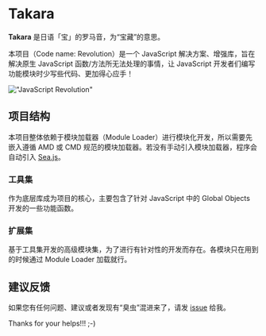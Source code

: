 # Takara

**Takara** 是日语「宝」的罗马音，为“宝藏”的意思。

本项目（Code name: Revolution）是一个 JavaScript 解决方案、增强库，旨在解决原生 JavaScript 函数/方法所无法处理的事情，让 JavaScript 开发者们编写功能模块时少写些代码、更加得心应手！

!["JavaScript Revolution"](http://www.gravatar.com/avatar/0239a7fa2f65314bdd09e8acf2e95d1e?s=180.png "JavaScript Revolution")

## 项目结构

本项目整体依赖于模块加载器（Module Loader）进行模块化开发，所以需要先嵌入遵循 AMD 或 CMD 规范的模块加载器。若没有手动引入模块加载器，程序会自动引入 [Sea.js](http://seajs.org/ "前往 Sea.js 官网")。

### 工具集

作为底层库成为项目的核心，主要包含了针对 JavaScript 中的 Global Objects 开发的一些功能函数。

### 扩展集

基于工具集开发的高级模块集，为了进行有针对性的开发而存在。各模块只在用到的时候通过 Module Loader 加载就行。

## 建议反馈

如果您有任何问题、建议或者发现有“臭虫”混进来了，请发 [issue](https://github.com/ourai/Takara/issues) 给我。

Thanks for your helps!!! ;-)
